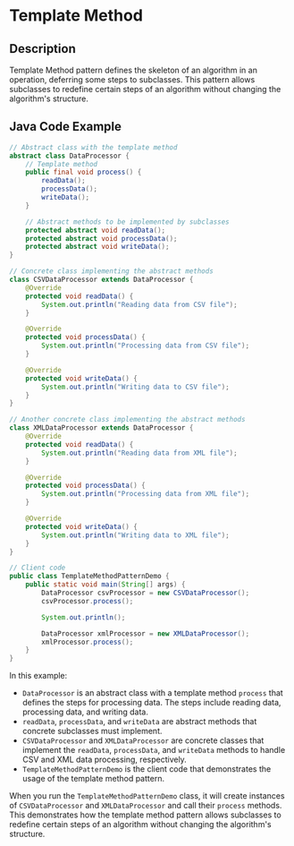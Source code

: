 # Template Method

## Description

Template Method pattern defines the skeleton of an algorithm in an operation, deferring some steps to subclasses. This pattern allows subclasses to redefine certain steps of an algorithm without changing the algorithm's structure.

## Java Code Example

```java
// Abstract class with the template method
abstract class DataProcessor {
    // Template method
    public final void process() {
        readData();
        processData();
        writeData();
    }

    // Abstract methods to be implemented by subclasses
    protected abstract void readData();
    protected abstract void processData();
    protected abstract void writeData();
}

// Concrete class implementing the abstract methods
class CSVDataProcessor extends DataProcessor {
    @Override
    protected void readData() {
        System.out.println("Reading data from CSV file");
    }

    @Override
    protected void processData() {
        System.out.println("Processing data from CSV file");
    }

    @Override
    protected void writeData() {
        System.out.println("Writing data to CSV file");
    }
}

// Another concrete class implementing the abstract methods
class XMLDataProcessor extends DataProcessor {
    @Override
    protected void readData() {
        System.out.println("Reading data from XML file");
    }

    @Override
    protected void processData() {
        System.out.println("Processing data from XML file");
    }

    @Override
    protected void writeData() {
        System.out.println("Writing data to XML file");
    }
}

// Client code
public class TemplateMethodPatternDemo {
    public static void main(String[] args) {
        DataProcessor csvProcessor = new CSVDataProcessor();
        csvProcessor.process();

        System.out.println();

        DataProcessor xmlProcessor = new XMLDataProcessor();
        xmlProcessor.process();
    }
}
```

In this example:

* `DataProcessor` is an abstract class with a template method `process` that defines the steps for processing data. The steps include reading data, processing data, and writing data.
* `readData`, `processData`, and `writeData` are abstract methods that concrete subclasses must implement.
* `CSVDataProcessor` and `XMLDataProcessor` are concrete classes that implement the `readData`, `processData`, and `writeData` methods to handle CSV and XML data processing, respectively.
* `TemplateMethodPatternDemo` is the client code that demonstrates the usage of the template method pattern.

When you run the `TemplateMethodPatternDemo` class, it will create instances of `CSVDataProcessor` and `XMLDataProcessor` and call their `process` methods. This demonstrates how the template method pattern allows subclasses to redefine certain steps of an algorithm without changing the algorithm's structure.
